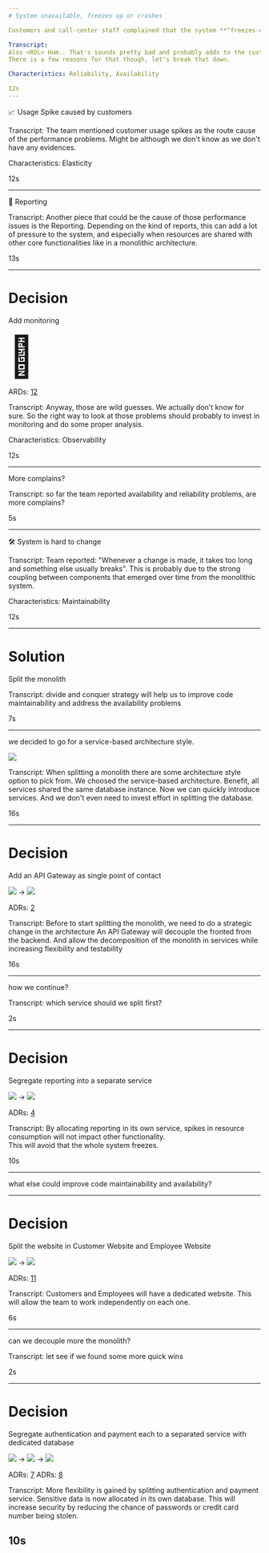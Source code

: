 ```yaml
---
# System unavailable, freezes up or crashes

Customers and call-center staff complained that the system **"freezes-up"** or worst is not **available**.

Transcript:
Also <ROL> Hum.. That's sounds pretty bad and probably adds to the customer frustration.
There is a few reasons for that though, let's break that down.

Characteristics: Reliability, Availability

12s
---
```


📈 Usage Spike caused by customers

Transcript:
The team mentioned customer usage spikes as the route cause of the performance problems.
Might be although we don't know as we don't have any evidences.

Characteristics: Elasticity

12s

---

📝 Reporting

Transcript:
Another piece that could be the cause of those performance issues is the Reporting.
Depending on the kind of reports, this can add a lot of pressure to the system, 
and especially when resources are shared with other core functionalities like in a monolithic architecture. 

13s

___

# Decision
 
Add monitoring

<span style="font-size: 80px">🧐</span>

ARDs: [12](https://github.com/stitakis/ArchElekt/blob/main/Solution%20Background/ADRs/012%20Improve%20observability%20and%20introduce%20a%20monitoring%20tool.md)

Transcript:
Anyway, those are wild guesses.
We actually don't know for sure.
So the right way to look at those problems should probably to invest in monitoring and do some proper analysis.

Characteristics: Observability

12s

---

More complains?

Transcript: so far the team reported availability and reliability problems, are more complains? 

5s

---

🛠 System is hard to change

Transcript:
Team reported: "Whenever a change is made, it takes too long and something else usually breaks".
This is probably due to the strong coupling between components that emerged over time from the monolithic system.

Characteristics: Maintainability

12s

---

# Solution

Split the monolith

Transcript:
divide and conquer strategy will help us to improve code maintainability and address the availability problems     

7s

---

we decided to go for a service-based architecture style. 

![](../resources/service-based-architecure-shape.png)

Transcript: 
When splitting a monolith there are some architecture style option to pick from.
We choosed the service-based architecture.
Benefit, all services shared the same database instance.
Now we can quickly introduce services.
And we don't even need to invest effort in splitting the database. 

16s

--- 

# Decision

Add an API Gateway as single point of contact 

![](../resources/monolith-shape.png) -> ![](../resources/monolith-with-api-gateway-shape.png)

ADRs: [2](https://github.com/stitakis/ArchElekt/blob/main/Solution%20Background/ADRs/002%20API%20layer%20as%20single%20point%20of%20contact%20for%20all%20user%20interfaces.md)

Transcript: 
Before to start splitting the monolith, we need to do a strategic change in the architecture
An API Gateway will decouple the fronted from the backend.
And allow the decomposition of the monolith in services while increasing flexibility and testability

16s

--- 

how we continue?
 
Transcript: which service should we split first?

2s

--- 
# Decision

Segregate reporting into a separate service

![](../resources/monolith-plus-reporting-services-api-gateway-shape.png) -> ![](../resources/service-based-arch-shape.png)

ADRs: [4](https://github.com/stitakis/ArchElekt/blob/main/Solution%20Background/ADRs/004%20Segregate%20reporting%20into%20a%20separate%20container.md)

Transcript:
By allocating reporting in its own service, spikes in resource consumption will not impact other functionality.   
This will avoid that the whole system freezes.

10s

---

what else could improve code maintainability and availability?

---

# Decision

Split the website in Customer Website and Employee Website

![](../resources/service-based-arch-shape.png) -> ![](../resources/service-based-arch-shape-with-2-websites.png) 

ADRs: [11](https://github.com/stitakis/ArchElekt/blob/main/Solution%20Background/ADRs/011%20Improve%20Website%20availability%20and%20customer%20satisfaction%20by%20splitting%20the%20website%20in%20Customer%20Website%20and%20Employee%20Website.md)

Transcript:
Customers and Employees will have a dedicated website.
This will allow the team to work independently on each one.   

6s

---

can we decouple more the monolith?

Transcript:
let see if we found some more quick wins

2s

---

# Decision

Segregate authentication and payment each to a separated service with dedicated database

![](../resources/service-based-arch-shape.png) -> ![](../resources/sba-plus-auth-service.png) -> ![](../resources/sba-plus-auth-service-plus-payment-service.png) 

ADRs: [7](https://github.com/stitakis/ArchElekt/blob/main/Solution%20Background/ADRs/007%20Move%20login-relevant%20data%20and%20functionality%20into%20separate%20authentication%20service.md)
ADRs: [8](https://github.com/stitakis/ArchElekt/blob/main/Solution%20Background/ADRs/008%20Move%20payment-relevant%20data%20into%20separate%20database.md)
 
Transcript:
More flexibility is gained by splitting authentication and payment service.
Sensitive data is now allocated in its own database.
This will increase security by reducing the chance of passwords or credit card number being stolen.

10s
---
